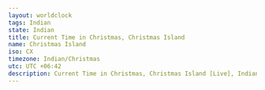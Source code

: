 ```yaml
---
layout: worldclock
tags: Indian
state: Indian
title: Current Time in Christmas, Christmas Island
name: Christmas Island
iso: CX
timezone: Indian/Christmas
utc: UTC +06:42
description: Current Time in Christmas, Christmas Island [Live], Indian. Live update now time in Christmas, timezone Indian/Christmas, UTC +06:42, Country ISO code & Current Local Time.
---
```


